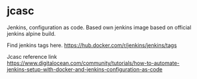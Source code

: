 # jcasc
Jenkins, configuration as code.  Based own jenkins image based on official jenkins alpine build. 


Find jenkins tags here. 
https://hub.docker.com/r/jenkins/jenkins/tags


Jcasc reference link 
https://www.digitalocean.com/community/tutorials/how-to-automate-jenkins-setup-with-docker-and-jenkins-configuration-as-code